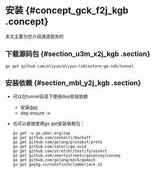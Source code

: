 # 安装 {#concept_gck_f2j_kgb .concept}

本文主要为您介绍通道服务的

## 下载源码包 {#section_u3m_x2j_kgb .section}

``` {#codeblock_xal_70n_d1j}
go get github.com/aliyun/aliyun-tablestore-go-sdk/tunnel
```

## 安装依赖 {#section_mbl_y2j_kgb .section}

-   可以在tunnel目录下使用dep安装依赖
    -   安装[dep](https://github.com/golang/dep#installation)
    -   dep ensure -v
-   也可以直接使用go get安装依赖包：

    ``` {#codeblock_sli_o7t_z7q}
    go get -u go.uber.org/zap
    go get github.com/cenkalti/backoff
    go get github.com/golang/protobuf/proto
    go get github.com/satori/go.uuid
    go get github.com/stretchr/testify/assert
    go get github.com/smartystreets/goconvey/convey
    go get github.com/golang/mock/gomock
    go get gopkg.in/natefinch/lumberjack.v2
    ```


